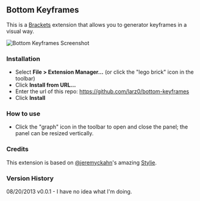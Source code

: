 ## Bottom Keyframes

This is a [Brackets](http://brackets.io) extension that allows you to generator keyframes in a visual way.

![Bottom Keyframes Screenshot](http://f.cl.ly/items/280s0S1F453K0I3O030H/Screen%20Shot%202013-08-20%20at%209.56.00%20PM.png)

### Installation

* Select **File > Extension Manager...** (or click the "lego brick" icon in the toolbar)
* Click **Install from URL...**
* Enter the url of this repo: https://github.com/larz0/bottom-keyframes
* Click **Install**

### How to use

* Click the "graph" icon in the toolbar to open and close the panel; the panel can be resized vertically.

### Credits

This extension is based on [@jeremyckahn](https://github.com/jeremyckahn)'s amazing [Stylie](https://github.com/jeremyckahn/stylie).

### Version History

08/20/2013 v0.0.1 - I have no idea what I'm doing.

